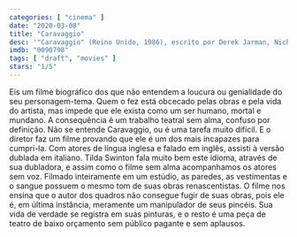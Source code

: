 ```yaml
---
categories: [ "cinema" ]
date: "2020-03-08"
title: "Caravaggio"
desc: '"Caravaggio" (Reino Unido, 1986), escrito por Derek Jarman, Nicholas Ward Jackson e Suso Cecchi D''Amico, dirigido por Derek Jarman, com Nigel Terry, Sean Bean e Garry Cooper. Esperava ver algo em italiano da lista de DVDs, e nos enganamos com este, pois possuía opção de áudio em italiano.'
imdb: "0090798"
tags: [ "draft", "movies" ]
stars: "1/5"
---
```

Eis um filme biográfico dos que não entendem a loucura ou genialidade do seu personagem-tema. Quem o fez está obcecado pelas obras e pela vida do artista, mas impede que ele exista como um ser humano, mortal e mundano. A consequência é um trabalho teatral sem alma, confuso por definição. Não se entende Caravaggio, ou é uma tarefa muito difícil. E o diretor faz um filme provando que ele é um dos mais incapazes para cumpri-la. Com atores de língua inglesa e falado em inglês, assisti à versão dublada em italiano. Tilda Swinton fala muito bem este idioma, através de sua dubladora, e assim como o filme sem alma acompanhamos os atores sem voz. Filmado inteiramente em um estúdio, as paredes, as vestimentas e o sangue possuem o mesmo tom de suas obras renascentistas. O filme nos ensina que o autor dos quadros não consegue fugir de suas obras, pois ele é, em última instância, meramente um manipulador de seus pincéis. Sua vida de verdade se registra em suas pinturas, e o resto é uma peça de teatro de baixo orçamento sem público pagante e sem aplausos.
